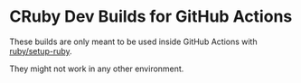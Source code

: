 # CRuby Dev Builds for GitHub Actions

These builds are only meant to be used inside GitHub Actions with
[ruby/setup-ruby](https://github.com/ruby/setup-ruby).

They might not work in any other environment.
